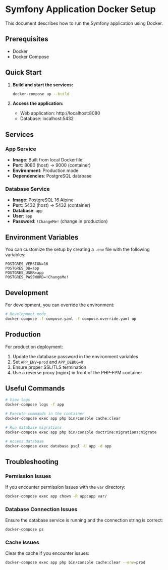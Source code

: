 # Symfony Application Docker Setup

This document describes how to run the Symfony application using Docker.

## Prerequisites

- Docker
- Docker Compose

## Quick Start

1. **Build and start the services:**
   ```bash
   docker-compose up --build
   ```

2. **Access the application:**
   - Web application: http://localhost:8080
   - Database: localhost:5432

## Services

### App Service
- **Image**: Built from local Dockerfile
- **Port**: 8080 (host) → 9000 (container)
- **Environment**: Production mode
- **Dependencies**: PostgreSQL database

### Database Service
- **Image**: PostgreSQL 16 Alpine
- **Port**: 5432 (host) → 5432 (container)
- **Database**: `app`
- **User**: `app`
- **Password**: `!ChangeMe!` (change in production)

## Environment Variables

You can customize the setup by creating a `.env` file with the following variables:

```env
POSTGRES_VERSION=16
POSTGRES_DB=app
POSTGRES_USER=app
POSTGRES_PASSWORD=!ChangeMe!
```

## Development

For development, you can override the environment:

```bash
# Development mode
docker-compose -f compose.yaml -f compose.override.yaml up
```

## Production

For production deployment:

1. Update the database password in the environment variables
2. Set `APP_ENV=prod` and `APP_DEBUG=0`
3. Ensure proper SSL/TLS termination
4. Use a reverse proxy (nginx) in front of the PHP-FPM container

## Useful Commands

```bash
# View logs
docker-compose logs -f app

# Execute commands in the container
docker-compose exec app php bin/console cache:clear

# Run database migrations
docker-compose exec app php bin/console doctrine:migrations:migrate

# Access database
docker-compose exec database psql -U app -d app
```

## Troubleshooting

### Permission Issues
If you encounter permission issues with the `var` directory:
```bash
docker-compose exec app chown -R app:app var/
```

### Database Connection Issues
Ensure the database service is running and the connection string is correct:
```bash
docker-compose ps
```

### Cache Issues
Clear the cache if you encounter issues:
```bash
docker-compose exec app php bin/console cache:clear --env=prod
``` 
